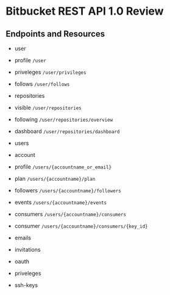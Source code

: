 Bitbucket REST API 1.0 Review
=============================

Endpoints and Resources
---------

* user
 * profile `/user`
 * priveleges `/user/privileges`
 * follows `/user/follows`
 * repositories 
  * visible `/user/repositories`
  * following `/user/repositories/overview`
  * dashboard `/user/repositories/dashboard`

* users
 * account 
  * profile `/users/{accountname_or_email}`
  * plan `/users/{accountname}/plan`
  * followers `/users/{accountname}/followers`
  * events `/users/{accountname}/events`
  * consumers `/users/{accountname}/consumers`
  * consumer `/users/{accountname}/consumers/{key_id}`
  
* emails
* invitations
* oauth
* priveleges
* ssh-keys

